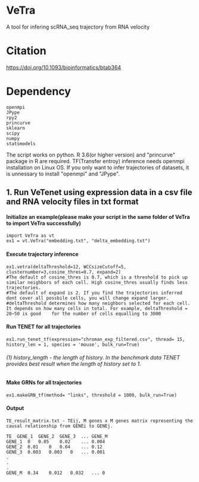 # VeTra
A tool for infering scRNA_seq trajectory from RNA velocity

# Citation
https://doi.org/10.1093/bioinformatics/btab364

# Dependency
  	openmpi
	JPype
	rpy2
	princurve
 	sklearn
  	scipy
  	numpy
  	statsmodels
  

The script works on python.
R 3.6(or higher version) and "princurve" package in R are required.
TF(Transfer entroy) inference needs openmpi installation on Linux OS. If you only want to infer trajectories of datasets, it is unnessary to install "openmpi" and "JPype".

## 1. Run VeTenet using expression data in a csv file and RNA velocity files in txt format
#### Initialize an example(please make your script in the same folder of VeTra to import VeTra successfully)
	import VeTra as vt
	ex1 = vt.VeTra("embedding.txt", "delta_embedding.txt")
	
#### Execute trajectory inference 
	
	ex1.vetra(deltaThreshold=12, WCCsizeCutoff=5, clusternumber=3,cosine_thres=0.7, expand=2)
	#The default of cosine_thres is 0.7, which is a threshold to pick up similar neighbors of each cell. High cosine_thres usually finds less trajectories. 
	#The default of expand is 2. If you find the trajectories inferred dont cover all possbile cells, you will change expand larger.
	#deltaThreshold determines how many neighbors selected for each cell. It depends on how many cells in total. For example, deltaThreshold = 20~50 is good 	for the number of cells equalling to 3000

#### Run TENET for all trajectories 
	
	ex1.run_tenet_tf(expression="chroman_exp_filtered.csv", thread= 15, history_len = 1, species = 'mouse', bulk_run=True)
	
###### (1) history_length - the length of history. In the benchmark data TENET provides best result when the length of history set to 1.

	
#### Make GRNs for  all trajectories 
	
	ex1.makeGRN_tf(method= "links", threshold = 1000, bulk_run=True)


#### Output

	TE_result_matrix.txt - TEij, M genes x M genes matrix representing the causal relationship from GENEi to GENEj.

	TE	GENE_1	GENE_2	GENE_3	...	GENE_M
	GENE_1	0	0.05	0.02	...	0.004
	GENE_2	0.01	0	0.04	...	0.12
	GENE_3	0.003	0.003	0	...	0.001
	.
	.
	.
	GENE_M	0.34	0.012	0.032	...	0


